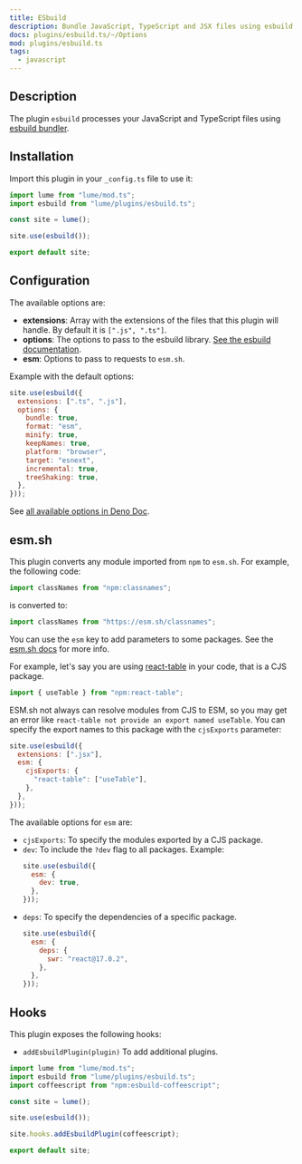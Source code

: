 ```yaml
---
title: ESbuild
description: Bundle JavaScript, TypeScript and JSX files using esbuild library.
docs: plugins/esbuild.ts/~/Options
mod: plugins/esbuild.ts
tags:
  - javascript
---
```


## Description

The plugin `esbuild` processes your JavaScript and TypeScript files using
[esbuild bundler](https://esbuild.github.io/).

## Installation

Import this plugin in your `_config.ts` file to use it:

```js
import lume from "lume/mod.ts";
import esbuild from "lume/plugins/esbuild.ts";

const site = lume();

site.use(esbuild());

export default site;
```

## Configuration

The available options are:

- **extensions**: Array with the extensions of the files that this plugin will
  handle. By default it is `[".js", ".ts"]`.
- **options**: The options to pass to the esbuild library.
  [See the esbuild documentation](https://esbuild.github.io/api/#simple-options).
- **esm**: Options to pass to requests to `esm.sh`.

Example with the default options:

```js
site.use(esbuild({
  extensions: [".ts", ".js"],
  options: {
    bundle: true,
    format: "esm",
    minify: true,
    keepNames: true,
    platform: "browser",
    target: "esnext",
    incremental: true,
    treeShaking: true,
  },
}));
```

See
[all available options in Deno Doc](https://doc.deno.land/https/deno.land/x/lume/plugins/esbuild.ts/~/Options).

## esm.sh

This plugin converts any module imported from `npm` to `esm.sh`. For example,
the following code:

```js
import classNames from "npm:classnames";
```

is converted to:

```js
import classNames from "https://esm.sh/classnames";
```

You can use the `esm` key to add parameters to some packages. See the
[esm.sh docs](https://esm.sh/#docs) for more info.

For example, let's say you are using
[react-table](https://www.npmjs.com/package/react-table) in your code, that is a
CJS package.

```js
import { useTable } from "npm:react-table";
```

ESM.sh not always can resolve modules from CJS to ESM, so you may get an error
like `react-table not provide an export named useTable`. You can specify the
export names to this package with the `cjsExports` parameter:

```js
site.use(esbuild({
  extensions: [".jsx"],
  esm: {
    cjsExports: {
      "react-table": ["useTable"],
    },
  },
}));
```

The available options for `esm` are:

- `cjsExports`: To specify the modules exported by a CJS package.
- `dev`: To include the `?dev` flag to all packages. Example:
  ```js
  site.use(esbuild({
    esm: {
      dev: true,
    },
  }));
  ```
- `deps`: To specify the dependencies of a specific package.
  ```js
  site.use(esbuild({
    esm: {
      deps: {
        swr: "react@17.0.2",
      },
    },
  }));
  ```

## Hooks

This plugin exposes the following hooks:

- `addEsbuildPlugin(plugin)` To add additional plugins.

```js
import lume from "lume/mod.ts";
import esbuild from "lume/plugins/esbuild.ts";
import coffeescript from "npm:esbuild-coffeescript";

const site = lume();

site.use(esbuild());

site.hooks.addEsbuildPlugin(coffeescript);

export default site;
```

